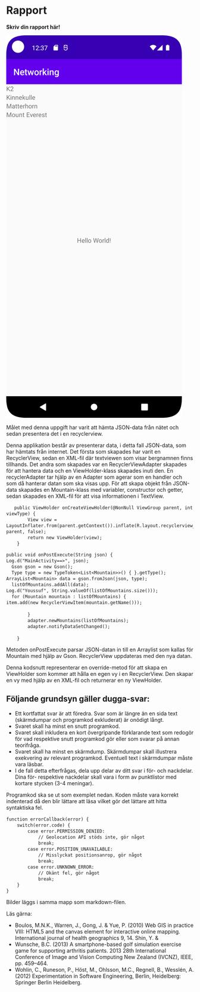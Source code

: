 
# Rapport

**Skriv din rapport här!**

![](ScreenshotMountains.png)

Målet med denna uppgift har varit att hämta JSON-data från nätet och sedan presentera det i en recyclerview.

Denna applikation består av presenterar data, i detta fall JSON-data, som har hämtats från internet.
Det första som skapades har varit en RecyclerView, sedan en XML-fil där textviewen som visar bergnamnen finns tillhands. 
Det andra som skapades var en RecyclerViewAdapter skapades för att hantera data och en ViewHolder-klass skapades inuti den.
En recyclerAdapter tar hjälp av en Adapter som agerar som en handler och som då hanterar datan som ska visas upp.
För att skapa objekt från JSON-data skapades en Mountain-klass med variabler, 
constructor och getter, sedan skapades en XML-fil för att  visa informationen i TextView.

```
   public ViewHolder onCreateViewHolder(@NonNull ViewGroup parent, int viewType) {
        View view = LayoutInflater.from(parent.getContext()).inflate(R.layout.recyclerview_item, parent, false);
        return new ViewHolder(view);
    }
```
```
public void onPostExecute(String json) {
Log.d("MainActivity==>", json);
  Gson gson = new Gson();
  Type type = new TypeToken<List<Mountain>>() { }.getType();
ArrayList<Mountain> data = gson.fromJson(json, type);
  listOfMountains.addAll(data);
Log.d("Youssuf", String.valueOf(listOfMountains.size()));
  for (Mountain mountain : listOfMountains) {
item.add(new RecyclerViewItem(mountain.getName()));

        }
        adapter.newMountains(listOfMountains);
        adapter.notifyDataSetChanged();

    }
```
Metoden onPostExecute parsar JSON-datan in till en Arraylist som kallas för Mountain med hjälp av Gson.
RecyclerView uppdateras med den nya datan.

Denna kodsnutt representerar en override-metod för att skapa en ViewHolder som kommer att hålla en egen vy i en RecyclerView. 
Den skapar en vy med hjälp av en XML-fil och returnerar en ny ViewHolder.
## Följande grundsyn gäller dugga-svar:

- Ett kortfattat svar är att föredra. Svar som är längre än en sida text (skärmdumpar och programkod exkluderat) är onödigt långt.
- Svaret skall ha minst en snutt programkod.
- Svaret skall inkludera en kort övergripande förklarande text som redogör för vad respektive snutt programkod gör eller som svarar på annan teorifråga.
- Svaret skall ha minst en skärmdump. Skärmdumpar skall illustrera exekvering av relevant programkod. Eventuell text i skärmdumpar måste vara läsbar.
- I de fall detta efterfrågas, dela upp delar av ditt svar i för- och nackdelar. Dina för- respektive nackdelar skall vara i form av punktlistor med kortare stycken (3-4 meningar).

Programkod ska se ut som exemplet nedan. Koden måste vara korrekt indenterad då den blir lättare att läsa vilket gör det lättare att hitta syntaktiska fel.

```
function errorCallback(error) {
    switch(error.code) {
        case error.PERMISSION_DENIED:
            // Geolocation API stöds inte, gör något
            break;
        case error.POSITION_UNAVAILABLE:
            // Misslyckat positionsanrop, gör något
            break;
        case error.UNKNOWN_ERROR:
            // Okänt fel, gör något
            break;
    }
}
```

Bilder läggs i samma mapp som markdown-filen.


Läs gärna:

- Boulos, M.N.K., Warren, J., Gong, J. & Yue, P. (2010) Web GIS in practice VIII: HTML5 and the canvas element for interactive online mapping. International journal of health geographics 9, 14. Shin, Y. &
- Wunsche, B.C. (2013) A smartphone-based golf simulation exercise game for supporting arthritis patients. 2013 28th International Conference of Image and Vision Computing New Zealand (IVCNZ), IEEE, pp. 459–464.
- Wohlin, C., Runeson, P., Höst, M., Ohlsson, M.C., Regnell, B., Wesslén, A. (2012) Experimentation in Software Engineering, Berlin, Heidelberg: Springer Berlin Heidelberg.
